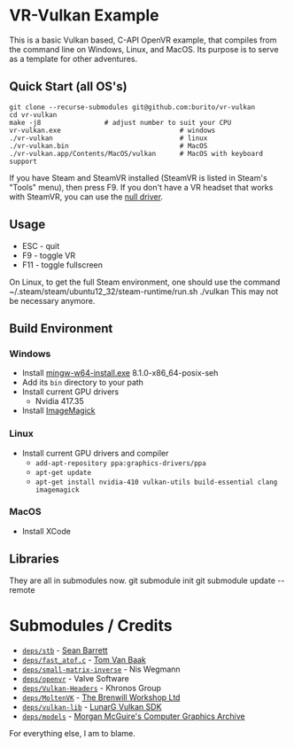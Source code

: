 VR-Vulkan Example
=================
This is a basic Vulkan based, C-API OpenVR example, that compiles from the command line on Windows, Linux, and MacOS. Its purpose is to serve as a template for other adventures.

Quick Start (all OS's)
----------------------
    git clone --recurse-submodules git@github.com:burito/vr-vulkan
    cd vr-vulkan
    make -j8                # adjust number to suit your CPU
    vr-vulkan.exe                              # windows
    ./vr-vulkan                                # linux
    ./vr-vulkan.bin                            # MacOS
    ./vr-vulkan.app/Contents/MacOS/vulkan      # MacOS with keyboard support

If you have Steam and SteamVR installed (SteamVR is listed in Steam's "Tools" menu), then press F9. If you don't have a VR headset that works with SteamVR, you can use the [null driver](https://developer.valvesoftware.com/wiki/SteamVR/steamvr.vrsettings).

Usage
-----
 * ESC - quit
 * F9 - toggle VR
 * F11 - toggle fullscreen

On Linux, to get the full Steam environment, one should use the command
    ~/.steam/steam/ubuntu12_32/steam-runtime/run.sh ./vulkan
This may not be necessary anymore.

Build Environment
-----------------
### Windows
* Install [mingw-w64-install.exe](http://sourceforge.net/projects/mingw-w64/files/) 8.1.0-x86_64-posix-seh
* Add its ```bin``` directory to your path
* Install current GPU drivers
	* Nvidia 417.35
* Install [ImageMagick](http://www.imagemagick.org/script/download.php#windows)

### Linux
* Install current GPU drivers and compiler
	* ```add-apt-repository ppa:graphics-drivers/ppa```
	* ```apt-get update```
	* ```apt-get install nvidia-410 vulkan-utils build-essential clang imagemagick```

### MacOS
* Install XCode

Libraries
---------
They are all in submodules now.
    git submodule init
    git submodule update --remote

Submodules / Credits
====================
* [```deps/stb```](https://github.com/nothings/stb) - [Sean Barrett](http://nothings.org/)
* [```deps/fast_atof.c```](http://www.leapsecond.com/tools/fast_atof.c) - [Tom Van Baak](http://www.leapsecond.com/)
* [```deps/small-matrix-inverse```](https://github.com/niswegmann/small-matrix-inverse) - Nis Wegmann
* [```deps/openvr```](https://github.com/ValveSoftware/openvr) - Valve Software
* [```deps/Vulkan-Headers```](https://github.com/KhronosGroup/Vulkan-Headers) - Khronos Group
* [```deps/MoltenVK```](https://github.com/KhronosGroup/MoltenVK/) - [The Brenwill Workshop Ltd](http://brenwill.com/)
* [```deps/vulkan-lib```](https://github.com/burito/vulkan-lib) - [LunarG Vulkan SDK](https://www.lunarg.com/vulkan-sdk/)
* [```deps/models```](https://github.com/burito/models) - [Morgan McGuire's Computer Graphics Archive](https://casual-effects.com/data)

For everything else, I am to blame.